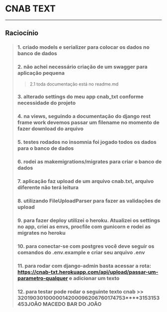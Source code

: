 # CNAB TEXT

---

## Raciocínio

> ### 1. criado models e serializer para colocar os dados no banco de dados
>
> ### 2. não achei necessário criação de um swagger para aplicação pequena
>
> > 2.1 toda documentação está no readme.md
>
> ### 3. alterado settings do meu app cnab_txt conforme necessidade do projeto
>
> ### 4. na views, seguindo a documentação do django rest frame work devemos passar um filename no momento de fazer download do arquivo
>
> ### 5. testes rodados no insomnia foi jogado todos os dados para o banco de dados
>
> ### 6. rodei as makemigrations/migrates para criar o banco de dados
>
> ### 7. aplicação faz upload de um arquivo cnab.txt, arquivo diferente não terá leitura
>
> ### 8. utilizando FileUploadParser para fazer as validações de upload
>
> ### 9. para fazer deploy utilizei o heroku. Atualizei os settings no app, criei as envs, procfile com gunicorn e rodei as migrates no heroku
>
> ### 10. para conectar-se com postgres você deve seguir os comandos do .env.example e criar seu arquivo .env
>
> ### 11. para rodar com django-admin basta acessar a rota: https://cnab-txt.herokuapp.com/api/upload/passar-um-parametro-qualquer e adicionar um texto
>
> ### 12. para testar pode rodar o seguinte texto cnab >> 3201903010000014200096206760174753\*\*\*\*3153153453JOÃO MACEDO BAR DO JOÃO

